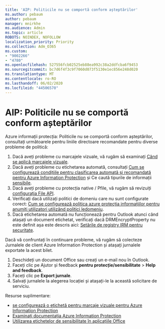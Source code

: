 ```yaml
---
title: 'AIP: Politicile nu se comportă conform așteptărilor'
ms.author: pebaum
author: pebaum
manager: mnirkhe
ms.audience: Admin
ms.topic: article
ROBOTS: NOINDEX, NOFOLLOW
localization_priority: Priority
ms.collection: Adm_O365
ms.custom:
- "9002266"
- "4780"
ms.openlocfilehash: 527556fcb02525eb88ea992c38a2ddfcba6f9453
ms.sourcegitcommit: bc7d6f4f3c9f7060d073f5130e1ec856e248d020
ms.translationtype: MT
ms.contentlocale: ro-RO
ms.lasthandoff: 06/02/2020
ms.locfileid: "44506570"
---
```

# <a name="aip-policies-not-behaving-as-expected"></a>AIP: Politicile nu se comportă conform așteptărilor

Azure informații protecția: Politicile nu se comportă conform așteptărilor, consultați următoarele pentru liniile directoare recomandate pentru diverse probleme de politică:

1. Dacă aveți probleme cu marcajele vizuale, vă rugăm să examinați [Când se aplică marcajele vizuale](https://docs.microsoft.com/azure/information-protection/configure-policy-markings#when-visual-markings-are-applied).
2. Dacă aveți probleme cu etichetarea automată, consultați [Cum se configurează condițiile pentru clasificarea automată și recomandată pentru Azure Information Protection](https://docs.microsoft.com/azure/information-protection/configure-policy-classification) și Ce caută tipurile de informații [sensibile](https://docs.microsoft.com/microsoft-365/compliance/sensitive-information-type-entity-definitions).
3. Dacă aveți probleme cu protecția native / Pfile, vă rugăm să revizuiți [configurația File API](https://docs.microsoft.com/azure/information-protection/develop/file-api-configuration).
4. Verificați dacă utilizați politici de domeniu care nu sunt configurate corect: [Cum se configurează politica azure protecția informațiilor pentru anumiți utilizatori utilizând politici ledomeniu](https://docs.microsoft.com/azure/information-protection/configure-policy-scope).
5. Dacă etichetarea automată nu funcționează pentru Outlook atunci când atașați un document etichetat, verificați dacă DRMEncryptProperty nu este definit așa este descris aici: [Setările de registry IRM pentru securitate](https://docs.microsoft.com/deployoffice/security/protect-sensitive-messages-and-documents-by-using-irm-in-office#office-2016-irm-registry-key-options).

Dacă vă confruntați în continuare probleme, vă rugăm să colecteze Jurnalele de client Azure Information Protection și atașați jurnalele exportate la acest bilet.

1. Deschideți un document Office sau creați un e-mail nou în Outlook.
2. Faceți clic pe Ajutor și feedback **pentru protecție/sensibilitate**  >  **Help and feedback**.
3. Faceți clic pe **Export jurnale**.
4. Salvați jurnalele la alegerea locației și atașați-le la această solicitare de serviciu.

Resurse suplimentare:

- [se configurează o etichetă pentru marcaje vizuale pentru Azure Information Protection](https://docs.microsoft.com/azure/information-protection/configure-policy-markings)
- [Examinați documentația Azure Information Protection](https://docs.microsoft.com/azure/information-protection/what-is-information-protection)
- [Utilizarea etichetelor de sensibilitate în aplicațiile Office](https://docs.microsoft.com/microsoft-365/compliance/sensitivity-labels-office-apps)

